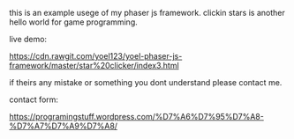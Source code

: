 this is an example usege of my phaser js framework.
clickin stars is another hello world for game programming.

live demo:

https://cdn.rawgit.com/yoel123/yoel-phaser-js-framework/master/star%20clicker/index3.html

if theirs any mistake or something you dont understand please contact me.

contact form:

https://programingstuff.wordpress.com/%D7%A6%D7%95%D7%A8-%D7%A7%D7%A9%D7%A8/
